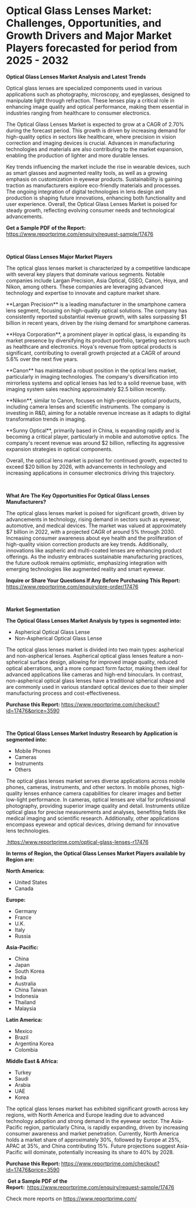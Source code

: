 <p><h1>Optical Glass Lenses Market: Challenges, Opportunities, and Growth Drivers and Major Market Players forecasted for period from 2025 - 2032</h1></p><p><strong>Optical Glass Lenses Market Analysis and Latest Trends</strong></p>
<p><p>Optical glass lenses are specialized components used in various applications such as photography, microscopy, and eyeglasses, designed to manipulate light through refraction. These lenses play a critical role in enhancing image quality and optical performance, making them essential in industries ranging from healthcare to consumer electronics.</p><p>The Optical Glass Lenses Market is expected to grow at a CAGR of 2.70% during the forecast period. This growth is driven by increasing demand for high-quality optics in sectors like healthcare, where precision in vision correction and imaging devices is crucial. Advances in manufacturing technologies and materials are also contributing to the market expansion, enabling the production of lighter and more durable lenses.</p><p>Key trends influencing the market include the rise in wearable devices, such as smart glasses and augmented reality tools, as well as a growing emphasis on customization in eyewear products. Sustainability is gaining traction as manufacturers explore eco-friendly materials and processes. The ongoing integration of digital technologies in lens design and production is shaping future innovations, enhancing both functionality and user experience. Overall, the Optical Glass Lenses Market is poised for steady growth, reflecting evolving consumer needs and technological advancements.</p></p>
<p><strong>Get a Sample PDF of the Report:&nbsp;</strong> <a href="https://www.reportprime.com/enquiry/request-sample/17476?utm_campaign=2443&utm_medium=2&utm_source=Github&utm_content=ia&utm_term=18032025&utm_id=optical-glass-lenses">https://www.reportprime.com/enquiry/request-sample/17476</a></p>
<p>&nbsp;</p>
<p><strong>Optical Glass Lenses Major Market Players</strong></p>
<p><p>The optical glass lenses market is characterized by a competitive landscape with several key players that dominate various segments. Notable companies include Largan Precision, Asia Optical, GSEO, Canon, Hoya, and Nikon, among others. These companies are leveraging advanced technology and expertise to innovate and capture market share.</p><p>**Largan Precision** is a leading manufacturer in the smartphone camera lens segment, focusing on high-quality optical solutions. The company has consistently reported substantial revenue growth, with sales surpassing $1 billion in recent years, driven by the rising demand for smartphone cameras.</p><p>**Hoya Corporation**, a prominent player in optical glass, is expanding its market presence by diversifying its product portfolio, targeting sectors such as healthcare and electronics. Hoya's revenue from optical products is significant, contributing to overall growth projected at a CAGR of around 5.6% over the next five years.</p><p>**Canon** has maintained a robust position in the optical lens market, particularly in imaging technologies. The company's diversification into mirrorless systems and optical lenses has led to a solid revenue base, with imaging system sales reaching approximately $2.5 billion recently.</p><p>**Nikon**, similar to Canon, focuses on high-precision optical products, including camera lenses and scientific instruments. The company is investing in R&D, aiming for a notable revenue increase as it adapts to digital transformation trends in imaging.</p><p>**Sunny Optical**, primarily based in China, is expanding rapidly and is becoming a critical player, particularly in mobile and automotive optics. The company's recent revenue was around $2 billion, reflecting its aggressive expansion strategies in optical components.</p><p>Overall, the optical lens market is poised for continued growth, expected to exceed $20 billion by 2026, with advancements in technology and increasing applications in consumer electronics driving this trajectory.</p></p>
<p>&nbsp;</p>
<p><strong>What Are The Key Opportunities For Optical Glass Lenses Manufacturers?</strong></p>
<p><p>The optical glass lenses market is poised for significant growth, driven by advancements in technology, rising demand in sectors such as eyewear, automotive, and medical devices. The market was valued at approximately $7 billion in 2022, with a projected CAGR of around 5% through 2030. Increasing consumer awareness about eye health and the proliferation of high-quality vision correction products are key trends. Additionally, innovations like aspheric and multi-coated lenses are enhancing product offerings. As the industry embraces sustainable manufacturing practices, the future outlook remains optimistic, emphasizing integration with emerging technologies like augmented reality and smart eyewear.</p></p>
<p><strong>Inquire or Share Your Questions If Any Before Purchasing This Report:</strong> <a href="https://www.reportprime.com/enquiry/pre-order/17476?utm_campaign=2443&utm_medium=2&utm_source=Github&utm_content=ia&utm_term=18032025&utm_id=optical-glass-lenses">https://www.reportprime.com/enquiry/pre-order/17476</a></p>
<p>&nbsp;</p>
<p><strong>Market Segmentation</strong></p>
<p><strong>The Optical Glass Lenses Market Analysis by types is segmented into:</strong></p>
<p><ul><li>Aspherical Optical Glass Lense</li><li>Non-Aspherical Optical Glass Lense</li></ul></p>
<p><p>The optical glass lenses market is divided into two main types: aspherical and non-aspherical lenses. Aspherical optical glass lenses feature a non-spherical surface design, allowing for improved image quality, reduced optical aberrations, and a more compact form factor, making them ideal for advanced applications like cameras and high-end binoculars. In contrast, non-aspherical optical glass lenses have a traditional spherical shape and are commonly used in various standard optical devices due to their simpler manufacturing process and cost-effectiveness.</p></p>
<p><strong>Purchase this Report:&nbsp;</strong><a href="https://www.reportprime.com/checkout?id=17476&price=3590&utm_campaign=2443&utm_medium=2&utm_source=Github&utm_content=ia&utm_term=18032025&utm_id=optical-glass-lenses">https://www.reportprime.com/checkout?id=17476&price=3590</a></p>
<p>&nbsp;</p>
<p><strong>The Optical Glass Lenses Market Industry Research by Application is segmented into:</strong></p>
<p><ul><li>Mobile Phones</li><li>Cameras</li><li>Instruments</li><li>Others</li></ul></p>
<p><p>The optical glass lenses market serves diverse applications across mobile phones, cameras, instruments, and other sectors. In mobile phones, high-quality lenses enhance camera capabilities for clearer images and better low-light performance. In cameras, optical lenses are vital for professional photography, providing superior image quality and detail. Instruments utilize optical glass for precise measurements and analyses, benefiting fields like medical imaging and scientific research. Additionally, other applications encompass eyewear and optical devices, driving demand for innovative lens technologies.</p></p>
<p><a href="https://www.reportprime.com/optical-glass-lenses-r17476?utm_campaign=2443&utm_medium=2&utm_source=Github&utm_content=ia&utm_term=18032025&utm_id=optical-glass-lenses">&nbsp;https://www.reportprime.com/optical-glass-lenses-r17476</a></p>
<p><strong>In terms of Region, the Optical Glass Lenses Market Players available by Region are:</strong></p>
<p>
    <p> <strong> North America: </strong>
        <ul>
            <li>United States</li>
            <li>Canada</li>
        </ul>
        </p> 
    <p> <strong> Europe: </strong>
        <ul>
            <li>Germany</li>
            <li>France</li>
            <li>U.K.</li>
            <li>Italy</li>
            <li>Russia</li>
        </ul>
        </p> 
    <p> <strong> Asia-Pacific: </strong>
        <ul>
            <li>China</li>
            <li>Japan</li>
            <li>South Korea</li>
            <li>India</li>
            <li>Australia</li>
            <li>China Taiwan</li>
            <li>Indonesia</li>
            <li>Thailand</li>
            <li>Malaysia</li>
        </ul>
        </p> 
    <p> <strong> Latin America: </strong>
        <ul>
            <li>Mexico</li>
            <li>Brazil</li>
            <li>Argentina Korea</li>
            <li>Colombia</li>
        </ul>
        </p> 
    <p> <strong> Middle East & Africa: </strong>
        <ul>
            <li>Turkey</li>
            <li>Saudi</li>
            <li>Arabia</li>
            <li>UAE</li>
            <li>Korea</li>
        </ul>
    </p>
    </p>
<p><p>The optical glass lenses market has exhibited significant growth across key regions, with North America and Europe leading due to advanced technology adoption and strong demand in the eyewear sector. The Asia-Pacific region, particularly China, is rapidly expanding, driven by increasing consumer awareness and market penetration. Currently, North America holds a market share of approximately 30%, followed by Europe at 25%, APAC at 35%, and China contributing 15%. Future projections suggest Asia-Pacific will dominate, potentially increasing its share to 40% by 2028.</p></p>
<p><strong>Purchase this Report: </strong><a href="https://www.reportprime.com/checkout?id=17476&price=3590&utm_campaign=2443&utm_medium=2&utm_source=Github&utm_content=ia&utm_term=18032025&utm_id=optical-glass-lenses">https://www.reportprime.com/checkout?id=17476&price=3590</a></p>
<p>&nbsp;<strong>Get a Sample PDF of the Report:&nbsp;&nbsp;</strong><a href="https://www.reportprime.com/enquiry/request-sample/17476?utm_campaign=2443&utm_medium=2&utm_source=Github&utm_content=ia&utm_term=18032025&utm_id=optical-glass-lenses">https://www.reportprime.com/enquiry/request-sample/17476</a></p>
<p><strong></strong></p>
<p>Check more reports on <a href="https://www.reportprime.com/?utm_campaign=2443&utm_medium=2&utm_source=Github&utm_content=ia&utm_term=18032025&utm_id=optical-glass-lenses">https://www.reportprime.com/</a></p>